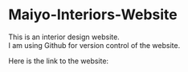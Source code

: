 # Maiyo-Interiors-Website
This is an interior design website.<br/>
I am using Github for version control of the website.</br>
<p> Here is the link to the website: <a href = "ene221-0094-2017.netlify.app"> </p>
